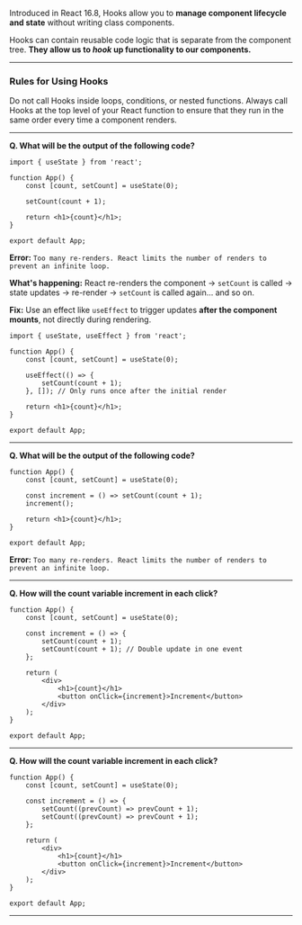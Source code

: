 
Introduced in React 16.8, Hooks allow you to **manage component lifecycle and state** without writing class components.

Hooks can contain reusable code logic that is separate from the component tree. **They allow us to _hook_ up functionality to our components.**

---
### Rules for Using Hooks

Do not call Hooks inside loops, conditions, or nested functions. Always call Hooks at the top level of your React function to ensure that they run in the same order every time a component renders.

---

**Q. What will be the output of the following code?**

```
import { useState } from 'react';

function App() {
	const [count, setCount] = useState(0);
	
	setCount(count + 1);
	
	return <h1>{count}</h1>;
}

export default App;
```

**Error:** `Too many re-renders. React limits the number of renders to prevent an infinite loop.`

**What's happening:** React re-renders the component → `setCount` is called → state updates → re-render → `setCount` is called again... and so on.

**Fix:** Use an effect like `useEffect` to trigger updates **after the component mounts**, not directly during rendering.

```
import { useState, useEffect } from 'react';

function App() {
	const [count, setCount] = useState(0);

	useEffect(() => {
		setCount(count + 1);
	}, []); // Only runs once after the initial render

	return <h1>{count}</h1>;
}

export default App;
```

---

**Q. What will be the output of the following code?**

```
function App() {
	const [count, setCount] = useState(0);
	
	const increment = () => setCount(count + 1);
	increment();
	
	return <h1>{count}</h1>;
}

export default App;
```

**Error:** `Too many re-renders. React limits the number of renders to prevent an infinite loop.`

---

**Q. How will the count variable increment in each click?**

```
function App() {
	const [count, setCount] = useState(0);

	const increment = () => {
		setCount(count + 1);
		setCount(count + 1); // Double update in one event
	};

	return (
		<div>
			<h1>{count}</h1>
			<button onClick={increment}>Increment</button>
		</div>
	);
}

export default App;
```

---

**Q. How will the count variable increment in each click?**

```
function App() {
	const [count, setCount] = useState(0);
	
	const increment = () => {
		setCount((prevCount) => prevCount + 1);
		setCount((prevCount) => prevCount + 1);
	};

	return (
		<div>
			<h1>{count}</h1>
			<button onClick={increment}>Increment</button>
		</div>
	);
}

export default App;
```

---
